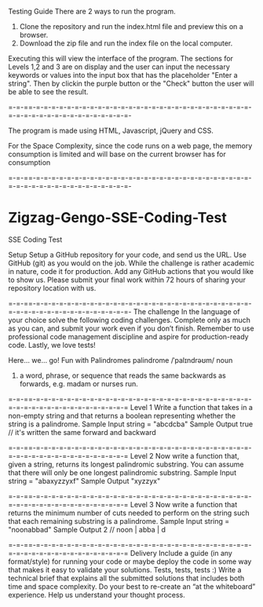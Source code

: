 Testing Guide
There are 2 ways to run the program.

1. Clone the repository and run the index.html file and preview this on a browser.
2. Download the zip file and run the index file on the local computer.

Executing this will view the interface of the program. The sections for Levels 1,2 and 3 are on display and the user can input the necessary keywords or values into the input box that has the placeholder "Enter a string". Then by clickin the purple button or the "Check" button the user will be able to see the result.

=-=-==-=-=-=-=-=-=-=-=-=-=-=-=-=-=-=-=-=-=-=-=-=-=-=-=-=-=-=-=-=-=-=-=-=-=-=-=-=-=-=-=-=-=-=-=- 

The program is made using HTML, Javascript, jQuery and CSS.

For the Space Complexity, since the code runs on a web page, the memory consumption is limited and will base on the current browser has for consumption

=-=-==-=-=-=-=-=-=-=-=-=-=-=-=-=-=-=-=-=-=-=-=-=-=-=-=-=-=-=-=-=-=-=-=-=-=-=-=-=-=-=-=-=-=-=-=- 

# Zigzag-Gengo-SSE-Coding-Test
SSE Coding Test

Setup
Setup a GitHub repository for your code, and send us the URL.
Use GitHub (git) as you would on the job.
While the challenge is rather academic in nature, code it for production.
Add any GitHub actions that you would like to show us.
Please submit your final work within 72 hours of sharing your repository location with us.

=-=-==-=-=-=-=-=-=-=-=-=-=-=-=-=-=-=-=-=-=-=-=-=-=-=-=-=-=-=-=-=-=-=-=-=-=-=-=-=-=-=-=-=-=-=-=- 
The challenge
In the language of your choice solve the following coding challenges.  Complete only as much as you can, and submit your work even if you don’t finish.  Remember to use professional code management discipline and aspire for production-ready code.  Lastly, we love tests!

Here… we… go!
Fun with Palindromes
palindrome
/ˈpalɪndrəʊm/
noun
1.	a word, phrase, or sequence that reads the same backwards as forwards, e.g. madam or nurses run.

=-=-==-=-=-=-=-=-=-=-=-=-=-=-=-=-=-=-=-=-=-=-=-=-=-=-=-=-=-=-=-=-=-=-=-=-=-=-=-=-=-=-=-=-=-=-= 
Level 1
Write a function that takes in a non-empty string and that returns a boolean representing whether the string is a palindrome.
Sample Input
string = "abcdcba"
Sample Output
true // it's written the same forward and backward

=-=-==-=-=-=-=-=-=-=-=-=-=-=-=-=-=-=-=-=-=-=-=-=-=-=-=-=-=-=-=-=-=-=-=-=-=-=-=-=-=-=-=-=-=-=-= 
Level 2
Now write a function that, given a string, returns its longest palindromic substring.
You can assume that there will only be one longest palindromic substring. 
Sample Input
string = "abaxyzzyxf" 
Sample Output
"xyzzyx"
 
=-=-==-=-=-=-=-=-=-=-=-=-=-=-=-=-=-=-=-=-=-=-=-=-=-=-=-=-=-=-=-=-=-=-=-=-=-=-=-=-=-=-=-=-=-=-= 
Level 3 
Now write a function that returns the minimum number of cuts needed to perform on the string such that each remaining substring is a palindrome.
Sample Input
string = "noonabbad"
Sample Output
2 // noon | abba | d

=-=-==-=-=-=-=-=-=-=-=-=-=-=-=-=-=-=-=-=-=-=-=-=-=-=-=-=-=-=-=-=-=-=-=-=-=-=-=-=-=-=-=-=-=-=-= 
Delivery
Include a guide (in any format/style) for running your code or maybe deploy the code in some way that makes it easy to validate your solutions.
Tests, tests, tests :) 
Write a technical brief that explains all the submitted solutions that includes both time and space complexity.  Do your best to re-create an “at the whiteboard” experience.  Help us understand your thought process.
